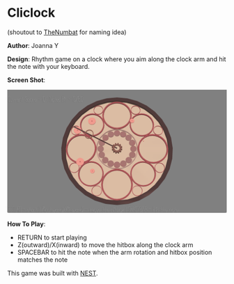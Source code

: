 # Cliclock

(shoutout to [TheNumbat](https://thenumb.at/) for naming idea)

**Author**: Joanna Y

**Design**: Rhythm game on a clock where you aim along the clock arm and hit the note with your keyboard.

**Screen Shot**:

![Screen Shot](screenshot.png)

**How To Play**:

- RETURN to start playing
- Z(outward)/X(inward) to move the hitbox along the clock arm
- SPACEBAR to hit the note when the arm rotation and hitbox position matches the note

This game was built with [NEST](NEST.md).
